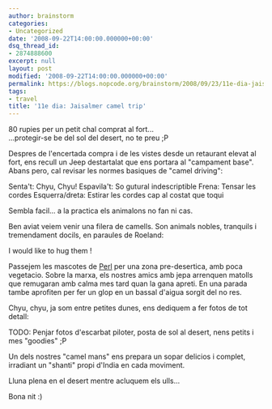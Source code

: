 ```yaml
---
author: brainstorm
categories:
- Uncategorized
date: '2008-09-22T14:00:00.000000+00:00'
dsq_thread_id:
- 2874888600
excerpt: null
layout: post
modified: '2008-09-22T14:00:00.000000+00:00'
permalink: https://blogs.nopcode.org/brainstorm/2008/09/23/11e-dia-jaisalmer-camel-trip/
tags:
- travel
title: '11e dia: Jaisalmer camel trip'
---
```


80 rupies per un petit chal comprat al fort...  
...protegir-se be del sol del desert, no te preu ;P

Despres de l'encertada compra i de les vistes desde un retaurant elevat al fort, ens recull un Jeep destartalat que ens portara al "campament base". Abans pero, cal revisar les normes basiques de "camel driving":

<quotation>  
Senta't: Chyu, Chyu!  
Espavila't: So gutural indescriptible  
Frena: Tensar les cordes  
Esquerra/dreta: Estirar les cordes cap al costat que toqui  
</quotation>

Sembla facil... a la practica els animalons no fan ni cas.

<!--more-->

Ben aviat veiem venir una filera de camells. Son animals nobles, tranquils i tremendament docils, en paraules de Roeland:

<quotation>  
I would like to hug them !  
</quotation>

Passejem les mascotes de [Perl][1] per una zona pre-desertica, amb poca vegetacio. Sobre la marxa, els nostres amics amb jepa arrenquen matolls que remugaran amb calma mes tard quan la gana apreti. En una parada tambe aprofiten per fer un glop en un bassal d'aigua sorgit del no res.

Chyu, chyu, ja som entre petites dunes, ens dediquem a fer fotos de tot detall:

TODO: Penjar fotos d'escarbat piloter, posta de sol al desert, nens petits i mes "goodies" ;P

Un dels nostres "camel mans" ens prepara un sopar delicios i complet, irradiant un "shanti" propi d'India en cada moviment.

Lluna plena en el desert mentre acluquem els ulls...

Bona nit :)

 [1]: http://www.perl.org